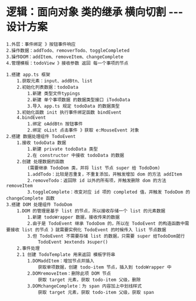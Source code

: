 # 逻辑：面向对象 类的继承 横向切割 --- 设计方案

    1.外层：事件绑定 》按钮事件响应
    2.操作数据：addTodo、removerTodo、toggleCompleted
    3.操作DOM：addItem、removeItem、changeComplete
    4.管理模板：todoView 》接收参数 返回 每一个事项的节点

    1.搭建 app.ts 框架
        1.获取元素：input、addBtn、list
        2.初始化列表数据：todoData
            1.新建 类型文件typings
            2.新建 单个事项数据 的数据类型接口 iTodoData
            3.导入 app.ts 规定 todoData 的数据类型
        3.初始化函数 init 执行事件绑定函数 bindEvent
        4.bindEvent
            1.绑定 oAddBtn 按钮事件
            2.绑定 oList 点击事件 》获取 e:MouseEvent 对象
    2.搭建 数据处理组件 TodoEvent
        1.接收 todoData 数据
            1.新建 private todoData 类型
            2.在 constructor 中接收 todoData 的数据
        2.创建 处理数据的函数
            (需要继承 TodoDom 类，并将 list 节点 super 给 TodoDom)
            1.addTodo：比较是否重复，不重复添加，并触发增加 dom 的方法 addItem
            2.removeTodo：返回除 id 以外的所有项，并触发删除 dom 的方法 removeItem
            3.toggleComplete：改变对应 id 项的 completed 值，并触发 TodoDom 的 changeComplete 函数
    3.搭建 DOM 处理组件 TodoDom
        1.DOM 的管理是基于 list 的节点，所以接收存储一个 list 的元素数据
            1.新建 todoWrapper 数据，接收传来的数据
            2.由于是 TodoEvent 继承 TodoDom 的，所以在 TodoEvent 的构造函数中需要接收 list 的节点 》就需要实例化 TodoEvent 的时候传入 list 节点数据
            3.但 TodoEvent 不需要存储 list 的数据，只需要 super 给TodoDom就行
                TodoEvent 》extends 》super()
        2.事件处理
        2.1 创建 TodoTemplate 用来返回 模板字符串
            1.DOMaddItem：增加节点并插入
                获取单项数据，创建 todo-item 节点，插入到 todoWrapper 中
            2.DOMremoveItem：删除此项 DOM 节点
                获取 target 元素，获取 todo-item 父级，删除
            3.DOMchangeComplete：为 span 内容加上中划线样式
                获取 target 元素，获取 todo-item 父级，获取 span
                
